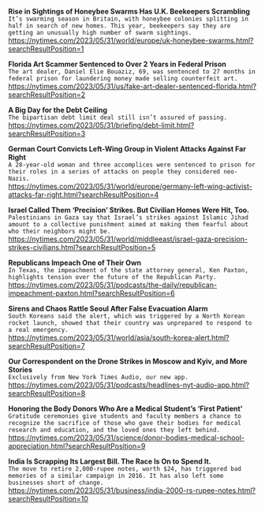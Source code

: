 **Rise in Sightings of Honeybee Swarms Has U.K. Beekeepers Scrambling**\
`It’s swarming season in Britain, with honeybee colonies splitting in half in search of new homes. This year, beekeepers say they are getting an unusually high number of swarm sightings.`\
https://nytimes.com/2023/05/31/world/europe/uk-honeybee-swarms.html?searchResultPosition=1

**Florida Art Scammer Sentenced to Over 2 Years in Federal Prison**\
`The art dealer, Daniel Elie Bouaziz, 69, was sentenced to 27 months in federal prison for laundering money made selling counterfeit art.`\
https://nytimes.com/2023/05/31/us/fake-art-dealer-sentenced-florida.html?searchResultPosition=2

**A Big Day for the Debt Ceiling**\
`The bipartisan debt limit deal still isn’t assured of passing.`\
https://nytimes.com/2023/05/31/briefing/debt-limit.html?searchResultPosition=3

**German Court Convicts Left-Wing Group in Violent Attacks Against Far Right**\
`A 28-year-old woman and three accomplices were sentenced to prison for their roles in a series of attacks on people they considered neo-Nazis.`\
https://nytimes.com/2023/05/31/world/europe/germany-left-wing-activist-attacks-far-right.html?searchResultPosition=4

**Israel Called Them ‘Precision’ Strikes. But Civilian Homes Were Hit, Too.**\
`Palestinians in Gaza say that Israel’s strikes against Islamic Jihad amount to a collective punishment aimed at making them fearful about who their neighbors might be.`\
https://nytimes.com/2023/05/31/world/middleeast/israel-gaza-precision-strikes-civilians.html?searchResultPosition=5

**Republicans Impeach One of Their Own**\
`In Texas, the impeachment of the state attorney general, Ken Paxton, highlights tension over the future of the Republican Party.`\
https://nytimes.com/2023/05/31/podcasts/the-daily/republican-impeachment-paxton.html?searchResultPosition=6

**Sirens and Chaos Rattle Seoul After False Evacuation Alarm**\
`South Koreans said the alert, which was triggered by a North Korean rocket launch, showed that their country was unprepared to respond to a real emergency.`\
https://nytimes.com/2023/05/31/world/asia/south-korea-alert.html?searchResultPosition=7

**Our Correspondent on the Drone Strikes in Moscow and Kyiv, and More Stories**\
`Exclusively from New York Times Audio, our new app.`\
https://nytimes.com/2023/05/31/podcasts/headlines-nyt-audio-app.html?searchResultPosition=8

**Honoring the Body Donors Who Are a Medical Student’s ‘First Patient’**\
`Gratitude ceremonies give students and faculty members a chance to recognize the sacrifice of those who gave their bodies for medical research and education, and the loved ones they left behind.`\
https://nytimes.com/2023/05/31/science/donor-bodies-medical-school-appreciation.html?searchResultPosition=9

**India Is Scrapping Its Largest Bill. The Race Is On to Spend It.**\
`The move to retire 2,000-rupee notes, worth $24, has triggered bad memories of a similar campaign in 2016. It has also left some businesses short of change.`\
https://nytimes.com/2023/05/31/business/india-2000-rs-rupee-notes.html?searchResultPosition=10

